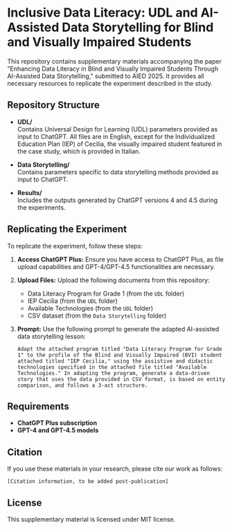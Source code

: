 # Inclusive Data Literacy: UDL and AI-Assisted Data Storytelling for Blind and Visually Impaired Students 

This repository contains supplementary materials accompanying the paper "Enhancing Data Literacy in Blind and Visually Impaired Students Through AI-Assisted Data Storytelling," submitted to AIED 2025. It provides all necessary resources to replicate the experiment described in the study.

## Repository Structure

- **UDL/**  
  Contains Universal Design for Learning (UDL) parameters provided as input to ChatGPT. All files are in English, except for the Individualized Education Plan (IEP) of Cecilia, the visually impaired student featured in the case study, which is provided in Italian.

- **Data Storytelling/**  
  Contains parameters specific to data storytelling methods provided as input to ChatGPT.

- **Results/**  
  Includes the outputs generated by ChatGPT versions 4 and 4.5 during the experiments.

## Replicating the Experiment

To replicate the experiment, follow these steps:

1. **Access ChatGPT Plus:**
   Ensure you have access to ChatGPT Plus, as file upload capabilities and GPT-4/GPT-4.5 functionalities are necessary.

2. **Upload Files:**
   Upload the following documents from this repository:
   - Data Literacy Program for Grade 1 (from the `UDL` folder)
   - IEP Cecilia (from the `UDL` folder)
   - Available Technologies (from the `UDL` folder)
   - CSV dataset (from the `Data Storytelling` folder)

3. **Prompt:**
   Use the following prompt to generate the adapted AI-assisted data storytelling lesson:
   
   ```
   Adapt the attached program titled "Data Literacy Program for Grade 1" to the profile of the Blind and Visually Impaired (BVI) student attached titled "IEP Cecilia," using the assistive and didactic technologies specified in the attached file titled "Available Technologies." In adapting the program, generate a data-driven story that uses the data provided in CSV format, is based on entity comparison, and follows a 3-act structure.
   ```

## Requirements
- **ChatGPT Plus subscription**
- **GPT-4 and GPT-4.5 models**

## Citation
If you use these materials in your research, please cite our work as follows:

```
[Citation information, to be added post-publication]
```

## License
This supplementary material is licensed under MIT license.


